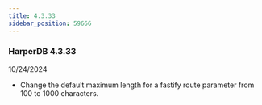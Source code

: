 ```yaml
---
title: 4.3.33
sidebar_position: 59666
---
```


### HarperDB 4.3.33
10/24/2024

* Change the default maximum length for a fastify route parameter from 100 to 1000 characters.
